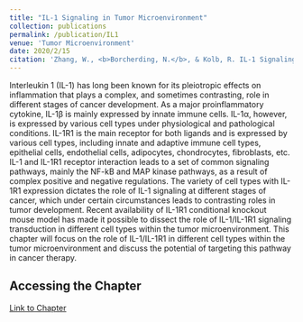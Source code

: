 ```yaml
---
title: "IL-1 Signaling in Tumor Microenvironment"
collection: publications
permalink: /publication/IL1
venue: 'Tumor Microenvironment'
date: 2020/2/15
citation: 'Zhang, W., <b>Borcherding, N.</b>, & Kolb, R. IL-1 Signaling in Tumor Microenvironment. Tumor Microenvironment 2020.'
---
```


Interleukin 1 (IL-1) has long been known for its pleiotropic effects on inflammation that plays a complex, and sometimes contrasting, role in different stages of cancer development. As a major proinflammatory cytokine, IL-1β is mainly expressed by innate immune cells. IL-1α, however, is expressed by various cell types under physiological and pathological conditions. IL-1R1 is the main receptor for both ligands and is expressed by various cell types, including innate and adaptive immune cell types, epithelial cells, endothelial cells, adipocytes, chondrocytes, fibroblasts, etc. IL-1 and IL-1R1 receptor interaction leads to a set of common signaling pathways, mainly the NF-kB and MAP kinase pathways, as a result of complex positive and negative regulations. The variety of cell types with IL-1R1 expression dictates the role of IL-1 signaling at different stages of cancer, which under certain circumstances leads to contrasting roles in tumor development. Recent availability of IL-1R1 conditional knockout mouse model has made it possible to dissect the role of IL-1/IL-1R1 signaling transduction in different cell types within the tumor microenvironment. This chapter will focus on the role of IL-1/IL-1R1 in different cell types within the tumor microenvironment and discuss the potential of targeting this pathway in cancer therapy.

Accessing the Chapter
------
[Link to Chapter](https://link.springer.com/chapter/10.1007/978-3-030-38315-2_1)






